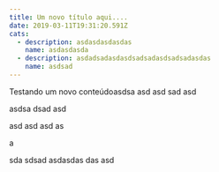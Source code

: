 ```yaml
---
title: Um novo título aqui....
date: 2019-03-11T19:31:20.591Z
cats:
  - description: asdasdasdasdas
    name: asdasdasda
  - description: asdadsadasdasdsadsadasdsadsadasdas
    name: asdsad
---
```

Testando um novo conteúdoasdsa asd asd sad asd

asdsa dsad asd

asd asd asd as

a

sda sdsad asdasdas das asd
